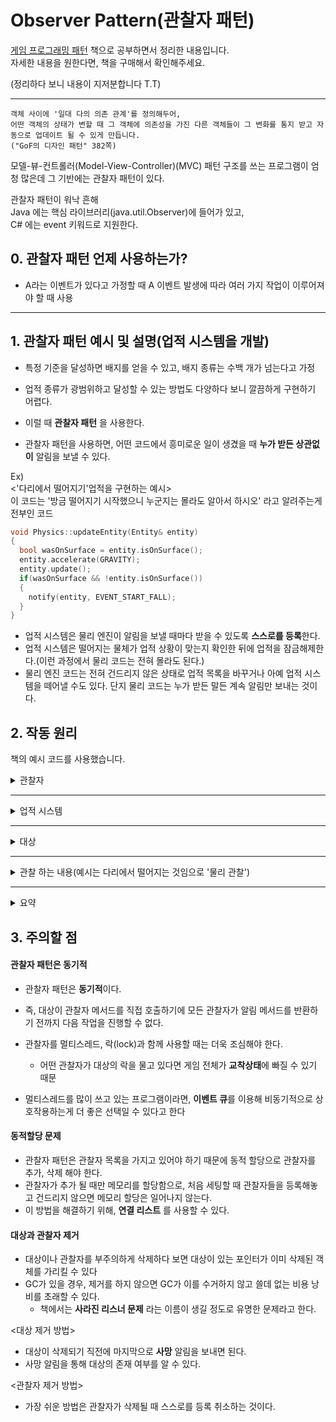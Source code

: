 
Observer Pattern(관찰자 패턴)
===
[게임 프로그래밍 패턴](https://www.hanbit.co.kr/store/books/look.php?p_code=B4342659595) 책으로 공부하면서 정리한 내용입니다.   
자세한 내용을 원한다면, 책을 구매해서 확인해주세요.

(정리하다 보니 내용이 지저분합니다 T.T)

***
```
객체 사이에 '일대 다의 의존 관계'를 정의해두어, 
어떤 객체의 상태가 변할 때 그 객체에 의존성을 가진 다른 객체들이 그 변화를 통지 받고 자동으로 업데이트 될 수 있게 만듭니다.
("GoF의 디자인 패턴" 382쪽)
```
모델-뷰-컨트롤러(Model-View-Controller)(MVC) 패턴 구조를 쓰는 프로그램이 엄청 많은데 그 기반에는 관찰자 패턴이 있다.   

관찰자 패턴이 워낙 흔해   
Java 에는 핵심 라이브러리(java.util.Observer)에 들어가 있고,   
C# 에는 event 키워드로 지원한다.

## 0. 관찰자 패턴 언제 사용하는가?
- A라는 이벤트가 있다고 가정할 때 A 이벤트 발생에 따라 여러 가지 작업이 이루어져야 할 때 사용

***
## 1. 관찰자 패턴 예시 및 설명(업적 시스템을 개발)
- 특정 기준을 달성하면 배지를 얻을 수 있고, 배지 종류는 수백 개가 넘는다고 가정
- 업적 종류가 광범위하고 달성할 수 있는 방법도 다양하다 보니 깔끔하게 구현하기 어렵다.

- 이럴 때 **관찰자 패턴** 을 사용한다.
- 관찰자 패턴을 사용하면, 어떤 코드에서 흥미로운 일이 생겼을 때 **누가 받든 상관없이** 알림을 보낼 수 있다.

Ex)   
<'다리에서 떨어지기'업적을 구현하는 예시>   
이 코드는 '방금 떨어지기 시작했으니 누군지는 몰라도 알아서 하시오' 라고 알려주는게 전부인 코드   
```C++
void Physics::updateEntity(Entity& entity)
{
  bool wasOnSurface = entity.isOnSurface();
  entity.accelerate(GRAVITY);
  entity.update();
  if(wasOnSurface && !entity.isOnSurface())
  {
    notify(entity, EVENT_START_FALL);
  }
}
```

- 업적 시스템은 물리 엔진이 알림을 보낼 때마다 받을 수 있도록 **스스로를 등록**한다.
- 업적 시스템은 떨어지는 물체가 업적 상황이 맞는지 확인한 뒤에 업적을 잠금해제한다.(이런 과정에서 물리 코드는 전혀 몰라도 된다.)
- 물리 엔진 코드는 전혀 건드리지 않은 상태로 업적 목록을 바꾸거나 아예 업적 시스템을 떼어낼 수도 있다. 단지 물리 코드는 누가 받든 말든 계속 알림만 보내는 것이다.

## 2. 작동 원리
책의 예시 코드를 사용했습니다.

<details>
  <summary>관찰자</summary>
  
#### 관찰자
- Observer Class는 아래와 같이 인터페이스로 정의한다.
- 어떤 Class든 Observer 인터페이스를 구현하기만 하면 관찰자가 될 수 있다.
``` C++
class Observer
{
  public: virtual ~Observer(){}
  // onNotify() 파라미터에 어떤 값을 넣을지는 개발 상황에 맞추어 하면 된다.
  // 이런 점이 '패턴'이라 불리는 이유
  // 보통은 알림을 보내는 '객체'와 다른 '구체적인 정보'를 담은 일반적인 데이터를 넘긴다.
  virtual void onNotify(const Entity& entity, Event event)=0;
}
```
  
</details>

***
<details>
  <summary>업적 시스템</summary>
  
#### 업적 시스템

```C++
class Achievements : public Observer
{
  public:
    virtual void onNotify(const Entity& entity, Event event)
    {
      switch(event)
      {
        case EVENT_ENTITY_FELL:
          if(entity.isHero() && heroIsOnBridge)
          {
            unlock(ACHIEVENT_FELL_OFF_BRIDGE);
          }
          break;
          // 그 외에 다른 이벤트를 추가하고
          // heroIsOnBridge 값을 업데이트
      }
    }
    
  private:
    void unlock(Achievement achievement)
    {
      // 아직 업적이 잠겨 있다면 잠금 해제
    }
    bool heroIsOnBridge;
};
```
  
</details>

***
<details>
  <summary>대상</summary>
  
#### 대상
- 알림 메서드는 관찰당하는 객체가 호출한다.
- GoF에선 이런 객체를 **대상(subject)** 라고 부른다.
- 대상에겐 두 가지 임무가 있는데
  - 1. 알림을 끈질기게 기다리는 관찰자 목록을 들고 있는 것
  - 2. 알림을 보내는 것

#### 예시

- 아래 코드에서 중요한 점은 **관찰자 목록을 밖에서 변경할 수 있도록 API를 public으로 열어두었다는 것**
```C++
class Subject
{
  private:
    Observer* oberservers[MAX_OBSERVERS];
    int numObservers;
  
  protected:
  void notify(const Entity& entity, Event event)
  {
    for(int i=0; i < numObservers; i++)
    {
        observers[i]->onNotify(entity, event);
    }
  }
  public:
    void AddObserver(Observer* observer)
    {
      // 배열에 추가
    }
    void RemoveObserver(Observer* observer)
    {
      // 배열에 제거
    }
  
}
```
- 이를 통해 누가 알림을 받을 것인지 제어할 수 있다.
- 대상은 관찰자와 상호작용하지만, 서로 **커플링**되어 있진 않다.

- 대상이 관찰자를 여러 개의 **목록**으로 관리하는 점이 중요
  - 자연스럽게 관찰자들은 암시적으로 **서로** 커플링되지 않게 된다.   
  - 예를 들어,
    - 오디오 엔진도 뭔가가 떨어질 때 적당한 소리를 낼 수 있도록 알림을 기다리는 중일 때
    - 대상이 관찰자를 **하나만** 지원한다면, 오디오 엔진이 자기 자신을 관찰자로 등록할 때 업적 시스템은 관찰자 목록에서 **제거**될 것이다.
    - 즉, 두 시스템이 서로 방해하는 것(나중에 추가된 관찰자가 먼저 있던 관찰자를 못 쓰게 만듦)

- 뭔가 중요한 일이 생기면, 알림을 보내는 메소드를 호출해 **전체 관찰자에게 알림을 전달**하여 일을 처리한다.

</details>

***
<details>
  <summary>관찰 하는 내용(예시는 다리에서 떨어지는 것임으로 '물리 관찰')</summary>
  
  
  - 관찰 할 내용에 훅(hook)을 걸어 알림을 보낼 수 있게 하고 스스로를 등록한다.
GoF의 디자인 패턴에 나온 방식과 비슷하게 구현하기 위해 Subject 클래스를 상속받는다.
  
```C++
  class Physics : public Subject
  {
    public:
  void updateEntity(Entity& entity);
  }
```
- 상속 받음으로써, Subject 클래스의 notify() 메서드를 protected로 사용할 수 있다.

- addObserver() 와 removeObserver()는 public이므로, 물리 시스템에 접근만 할 수 있다면 어디서나 물리 시스템을 관찰할 수 있다.

- 위와 같이 설정함으로써 물리 엔진에 중요한 일이 발생하면, 예제처럼 notify()를 호출해 전체 관찰자에게 알림을 전달하여 일을 처리할 수 있다.   
  
</details>

***
<details>
  <summary>요약</summary>
 
정리하면,
  - Observer 인터페이스: 관찰자로서 **알림을 받을 수 있는 메소드(이하 A메소드)** 를 가진 인터페이스

  - 관찰자: Observer 인터페이스를 상속받으며, A메소드에 알림을 받아 처리할 내용을 구현한다.

  - 대상: 여러 관찰자 목록을 가지고 있으며, 어떤 이벤트가 발생할 시 **관찰자에게 알림을 보낸다.** (즉, 관찰자에게 **관찰을 당하는 대상이다**)

  - 관찰 내용: 대상 클래스를 상속 받으며, **관찰 내용이 발생**하면 대상 클래스에 정의된 **알림 발생 메소드를 통해 관찰자에게 알림을 보낸다.**

순서로 보게 되면,

1. 관찰 내용이 발생
2. 관찰자에게 발생한 내용을 알림
3. 알림을 받은 관찰자는 알림 내용을 가지고 작업을 수행

이다.

</details>


## 3. 주의할 점
#### 관찰자 패턴은 동기적
- 관찰자 패턴은 **동기적**이다.
- 즉, 대상이 관찰자 메서드를 직접 호출하기에 모든 관찰자가 알림 메서드를 반환하기 전까지 다음 작업을 진행할 수 없다.

- 관찰자를 멀티스레드, 락(lock)과 함께 사용할 때는 더욱 조심해야 한다.
  - 어떤 관찰자가 대상의 락을 물고 있다면 게임 전체가 **교착상태**에 빠질 수 있기 때문
- 멀티스레드를 많이 쓰고 있는 프로그램이라면, **이벤트 큐**를 이용해 비동기적으로 상호작용하는게 더 좋은 선택일 수 있다고 한다
 
#### 동적할당 문제
- 관찰자 패턴은 관찰자 목록을 가지고 있어야 하기 때문에 동적 할당으로 관찰자를 추가, 삭제 해야 한다.
- 관찰자가 추가 될 때만 메모리를 할당함으로, 처음 세팅할 때 관찰자들을 등록해놓고 건드리지 않으면 메모리 할당은 일어나지 않는다.
- 이 방법을 해결하기 위해, **연결 리스트** 를 사용할 수 있다.

#### 대상과 관찰자 제거
- 대상이나 관찰자를 부주의하게 삭제하다 보면 대상이 있는 포인터가 이미 삭제된 객체를 가리킬 수 있다
- GC가 있을 경우, 제거를 하지 않으면 GC가 이를 수거하지 않고 쓸데 없는 비용 낭비를 초래할 수 있다.
  - 책에서는 **사라진 리스너 문제** 라는 이름이 생길 정도로 유명한 문제라고 한다.

<대상 제거 방법>
- 대상이 삭제되기 직전에 마지막으로 **사망** 알림을 보내면 된다.
- 사망 알림을 통해 대상의 존재 여부를 알 수 있다.

<관찰자 제거 방법>
- 가장 쉬운 방법은 관찰자가 삭제될 때 스스로를 등록 취소하는 것이다.
